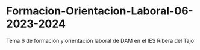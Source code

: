 # Formacion-Orientacion-Laboral-06-2023-2024
Tema 6 de formación y orientación laboral de DAM en el IES Ribera del Tajo
